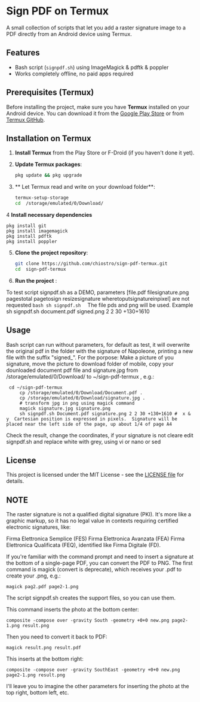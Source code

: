 # Sign PDF on Termux

A small collection of scripts that let you add a raster signature image to a PDF
directly from an Android device using Termux.

## Features
- Bash script (`signpdf.sh`) using ImageMagick & pdftk & poppler
- Works completely offline, no paid apps required


## Prerequisites (Termux)

Before installing the project, make sure you have **Termux** installed on your Android device. You can download it from the [Google Play Store](https://play.google.com/store/apps/details?id=com.termux) or from [Termux GitHub](https://github.com/termux/termux-app).

## Installation on Termux

1. **Install Termux** from the Play Store or F-Droid (if you haven't done it yet).
2. **Update Termux packages**:

    ```bash
    pkg update && pkg upgrade
    ```

3. ** Let Termux read and write on your download folder**:

    ```bash
    termux-setup-storage
    cd  /storage/emulated/0/Download/

    ```

4 **Install necessary dependencies** 

    
    pkg install git
    pkg install imagemagick
    pkg install pdftk
    pkg install poppler 
    

5. **Clone the project repository**:

    ```bash
    git clone https://github.com/chiostro/sign-pdf-termux.git
    cd  sign-pdf-termux
    ```

6. **Run the project** :

To test script signpdf.sh as a DEMO, parameters [file.pdf filesignature.png pagestotal pagetosign resizesignature wheretoputsignatureinpixel] are not requested
    ```bash
     sh signpdf.sh 
    ```
 The file pds and png will be used.
 Example sh signpdf.sh document.pdf signed.png 2 2 30 +130+1610
 
## Usage
Bash script  can run without parameters, for default as test, it will overwrite the original pdf in the folder with the signature of Napoleone, printing a new file with the suffix "signed_". 
For the porpose:
Make a picture of you signature, move the picture to download folder of mobile, copy your dounloaded document pdf file and signature.jpg from /storage/emulated/0/Download/ to  ~/sign-pdf-termux ,  e.g.:     
     
     cd ~/sign-pdf-termux 
         cp /storage/emulated/0/Download/Document.pdf .
         cp /storage/emulated/0/Download/signature.jpg .
         # transform jpg in png using magick command
         magick signature.jpg signature.png
         sh signpdf.sh Document.pdf signature.png 2 2 30 +130+1610 #  x & y  Cartesian position is expressed in pixels.  Signature will be placed near the left side of the page, up about 1/4 of page A4

 Check the result, change the coordinates, if your signature is not cleare edit signpdf.sh and replace white with grey, using vi or  nano or sed
## License

This project is licensed under the MIT License - see the [LICENSE file](LICENSE) for details.

## NOTE

The raster signature is not a qualified digital signature (PKI). It's more like a graphic markup, so it has no legal value in contexts requiring certified electronic signatures, like:

Firma Elettronica Semplice (FES)
Firma Elettronica Avanzata (FEA)
Firma Elettronica Qualificata (FEQ), identified like Firma Digitale (FD).

If you're familiar with the command prompt and need to insert a signature at the bottom of a single-page PDF, you can convert the PDF to PNG.
The first command is magick (convert is deprecate), which receives your .pdf  to create your .png, e.g.:
    
    
    magick pag2.pdf page2-1.png
    

The script signpdf.sh creates the support files, so you can use them.

This command inserts the photo at the bottom center:

    composite -compose over -gravity South -geometry +0+0 new.png page2-1.png result.png
    
Then you need to convert it back to PDF:

    
    magick result.png result.pdf
    

This inserts at the bottom right:


    
    composite -compose over -gravity SouthEast -geometry +0+0 new.png page2-1.png result.png 
    

I'll leave you to imagine the other parameters for inserting the photo at the top right, bottom left, etc.


